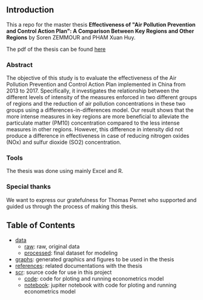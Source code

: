 ## Introduction

This a repo for the master thesis **Effectiveness of "Air Pollution Prevention and Control Action Plan": A Comparison Between Key Regions and Other Regions** by Soren ZEMMOUR and PHAM Xuan Huy.

The pdf of the thesis can be found [here](https://www.linkedin.com/in/pxhuy/overlay/1635488194851/single-media-viewer/)

### Abstract
The objective of this study is to evaluate the effectiveness of the Air Pollution Prevention and Control Action Plan implemented in China from 2013 to 2017. Specifically, it investigates the relationship between the different levels of intensity of the measures enforced in two different groups of regions and the reduction of air pollution concentrations in these two groups using a differences-in-differences model. Our result shows that the more intense measures in key regions are more beneficial to alleviate the particulate matter (PM10) concentration compared to the less intense measures in other regions. However, this difference in intensity did not produce a difference in effectiveness in case of reducing nitrogen oxides (NOx) and sulfur dioxide (SO2) concentration.

### Tools
The thesis was done using mainly Excel and R.

### Special thanks
We want to express our gratefulness for Thomas Pernet who supported and guided us through the process of making this thesis.

## Table of Contents

- [data](https://github.com/KubiaPXH/effectiveness_of_APPCAP-M1_thesis/tree/master/data)
  - [raw](https://github.com/KubiaPXH/effectiveness_of_APPCAP-M1_thesis/tree/master/data/raw): raw, original data
  - [processed](https://github.com/KubiaPXH/effectiveness_of_APPCAP-M1_thesis/tree/master/data/processed): final dataset for modeling
- [graphs](https://github.com/KubiaPXH/effectiveness_of_APPCAP-M1_thesis/tree/master/graphs): generated graphics and figures to be used in the thesis
- [references](https://github.com/KubiaPXH/effectiveness_of_APPCAP-M1_thesis/tree/master/references): related documentations with the thesis
- [scr](https://github.com/KubiaPXH/effectiveness_of_APPCAP-M1_thesis/tree/master/scr): source code for use in this project
  - [code](https://github.com/KubiaPXH/effectiveness_of_APPCAP-M1_thesis/tree/master/scr/code): code for ploting and running econometrics model
  - [notebook](https://github.com/KubiaPXH/effectiveness_of_APPCAP-M1_thesis/tree/master/scr/notebook): jupiter notebook with code for ploting and running econometrics model
